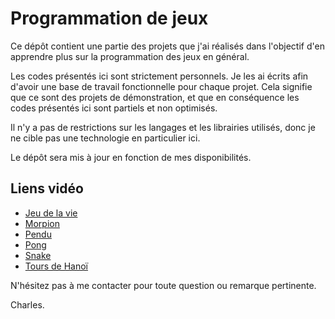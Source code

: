 # Programmation de jeux

Ce dépôt contient une partie des projets que j'ai réalisés dans l'objectif d'en apprendre plus sur la programmation des jeux en général.

Les codes présentés ici sont strictement personnels. Je les ai écrits afin d'avoir une base de travail fonctionnelle pour chaque projet.
Cela signifie que ce sont des projets de démonstration, et que en conséquence les codes présentés ici sont partiels et non optimisés.

Il n'y a pas de restrictions sur les langages et les librairies utilisés, donc je ne cible pas une technologie en particulier ici.

Le dépôt sera mis à jour en fonction de mes disponibilités.

## Liens vidéo

* [Jeu de la vie](https://www.youtube.com/watch?v=MKafg_0gYNY)
* [Morpion](https://www.youtube.com/watch?v=PRQbX9-SD8s)
* [Pendu](https://www.youtube.com/watch?v=cGch4u_QLBA)
* [Pong](https://www.youtube.com/watch?v=o9_R75owo9Q&t=2s)
* [Snake](https://www.youtube.com/watch?v=gBMI8IyIXIs)
* [Tours de Hanoï](https://www.youtube.com/watch?v=oi7mPX8m9RI)

N'hésitez pas à me contacter pour toute question ou remarque pertinente.

Charles.
